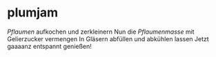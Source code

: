 # plumjam

*Pflaumen* aufkochen und zerkleinern
Nun die *Pflaumenmasse* mit Gelierzucker vermengen
In Gläsern abfüllen und abkühlen lassen
Jetzt gaaaanz entspannt genießen!
